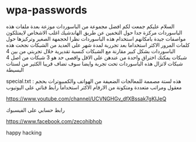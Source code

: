 # wpa-passwords
السلام عليكم 
جمعت لكم افضل مجموعة من الباسوردات موزعة بعدة ملفات 
هذه الباسوردات مركزة جدا حول التخمين عن طريق الهاندشيك اغلب الاشخاص لايمتلكون مواصفات جيدة بامكانهم استخدام هذه الباسوردات نظرا لحجمهة الصغير وتركيزها حول كلمات المرور الاكثر استخداما 
بعد تجرربة لمدة شهر على العديد من الشبكات نجحت هذه الباسوردات بشكل كبير مقارنة مع الشبكات 
كنسبة تقديرية خلال تجربتي من بين 4 شبكات يمكنك اختراق واحدة من عندهن على الاقل واقصى حد هو 3 شبكات من اصل 4 شبكات 
لاتزال هذه الباسوردات تحت تجربة وايضا سوف تضاف قريبا الكثير من لستات البسيطة




special.txt : هذه لستة مصممة للمعالجات الضعيفة من الهواتف والكمبيوترات بحجم معقول ومراتب متعددة ومتكونة من الارقام الاكثر استخدامأ
رابط قناتي على اليوتيوب

https://www.youtube.com/channel/UCVNGHGv_dfXBssak7gKIJeQ


رابط حسابي على الفيسبوك


https://www.facebook.com/zecohibhob


happy hacking 
